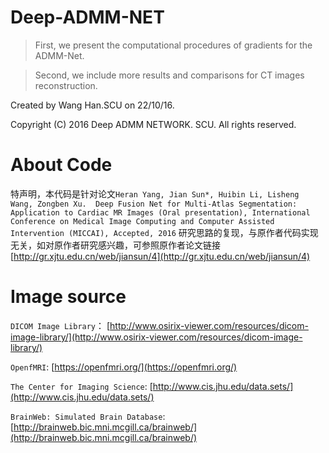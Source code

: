 # Deep-ADMM-NET

>First, we present the computational procedures of gradients for the ADMM-Net. 

>Second, we include more results and comparisons for CT images reconstruction.


Created by Wang Han.SCU on 22/10/16.

Copyright (C) 2016 Deep ADMM NETWORK. SCU. All rights reserved.

# About Code

特声明，本代码是针对论文`Heran Yang, Jian Sun*, Huibin Li, Lisheng Wang, Zongben Xu.  Deep Fusion Net for Multi-Atlas Segmentation: Application to Cardiac MR Images (Oral presentation), International Conference on Medical Image Computing and Computer Assisted Intervention (MICCAI), Accepted, 2016` 研究思路的复现，与原作者代码实现无关，如对原作者研究感兴趣，可参照原作者论文链接[http://gr.xjtu.edu.cn/web/jiansun/4](http://gr.xjtu.edu.cn/web/jiansun/4)

# Image source
`DICOM Image Library`：
[http://www.osirix-viewer.com/resources/dicom-image-library/](http://www.osirix-viewer.com/resources/dicom-image-library/)

`OpenfMRI`:
[https://openfmri.org/](https://openfmri.org/)

`The Center for Imaging Science`: 
[http://www.cis.jhu.edu/data.sets/](http://www.cis.jhu.edu/data.sets/)

`BrainWeb: Simulated Brain Database`:
[http://brainweb.bic.mni.mcgill.ca/brainweb/](http://brainweb.bic.mni.mcgill.ca/brainweb/)
